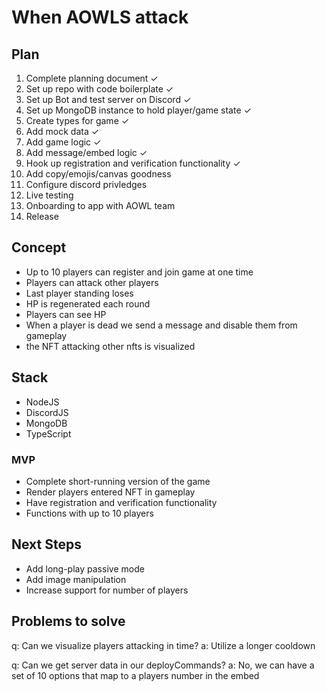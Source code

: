 # When AOWLS attack

## Plan

1. Complete planning document ✓
2. Set up repo with code boilerplate ✓
3. Set up Bot and test server on Discord ✓
4. Set up MongoDB instance to hold player/game state ✓
5. Create types for game ✓
6. Add mock data ✓
7. Add game logic ✓
8. Add message/embed logic ✓
9. Hook up registration and verification functionality ✓
10. Add copy/emojis/canvas goodness
11. Configure discord privledges
12. Live testing
13. Onboarding to app with AOWL team
14. Release

## Concept

- Up to 10 players can register and join game at one time
- Players can attack other players
- Last player standing loses
- HP is regenerated each round
- Players can see HP
- When a player is dead we send a message and disable them from gameplay
- the NFT attacking other nfts is visualized

## Stack

- NodeJS
- DiscordJS
- MongoDB
- TypeScript

### MVP

- Complete short-running version of the game
- Render players entered NFT in gameplay
- Have registration and verification functionality
- Functions with up to 10 players

## Next Steps

- Add long-play passive mode
- Add image manipulation
- Increase support for number of players

## Problems to solve

q: Can we visualize players attacking in time?
a: Utilize a longer cooldown

q: Can we get server data in our deployCommands?
a: No, we can have a set of 10 options that map to a players number in the embed
